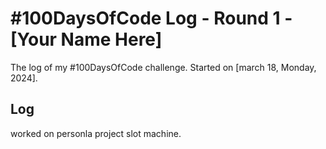 # #100DaysOfCode Log - Round 1 - [Your Name Here]

The log of my #100DaysOfCode challenge. Started on [march 18, Monday, 2024].

## Log
worked on personla project slot machine.